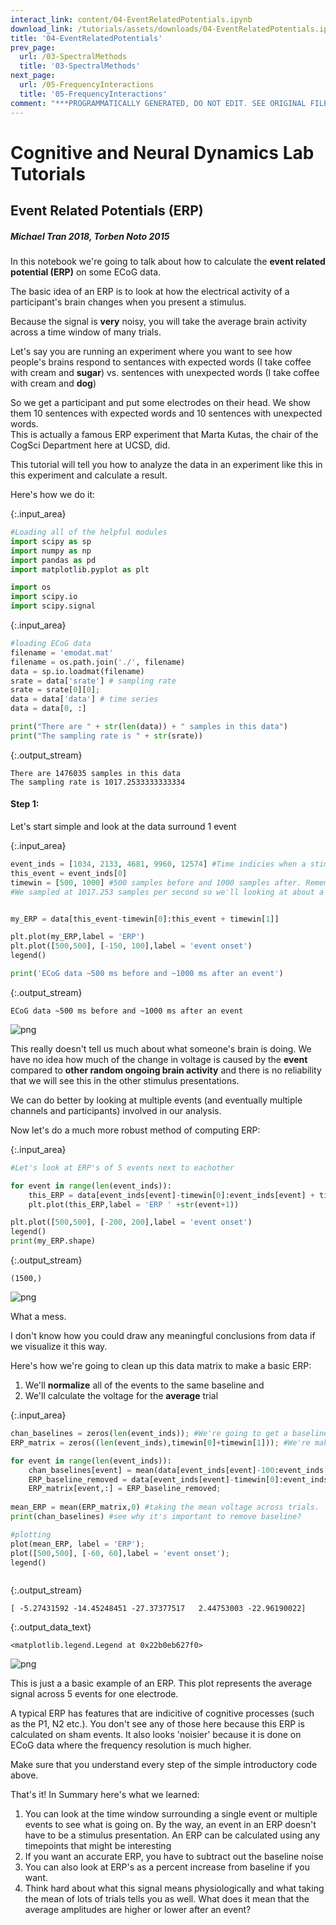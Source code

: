 ```yaml
---
interact_link: content/04-EventRelatedPotentials.ipynb
download_link: /tutorials/assets/downloads/04-EventRelatedPotentials.ipynb.zip
title: '04-EventRelatedPotentials'
prev_page:
  url: /03-SpectralMethods
  title: '03-SpectralMethods'
next_page:
  url: /05-FrequencyInteractions
  title: '05-FrequencyInteractions'
comment: "***PROGRAMMATICALLY GENERATED, DO NOT EDIT. SEE ORIGINAL FILES IN /content***"
---
```


# Cognitive and Neural Dynamics Lab Tutorials
## Event Related Potentials (ERP)

##### Michael Tran 2018, Torben Noto 2015



In this notebook we're going to talk about how to calculate the **event related potential (ERP)** on some ECoG data.

The basic idea of an ERP is to look at how the electrical activity of a participant's brain changes when you present a stimulus.

Because the signal is **very** noisy, you will take the average brain activity across a time window of many trials.

Let's say you are running an experiment where you want to see how people's brains respond to sentances with expected words (I take coffee with cream and **sugar**) vs. sentences with unexpected words (I take coffee with cream and **dog**)


So we get a participant and put some electrodes on their head.  We show them 10 sentences with expected words and 10 sentences with unexpected words.  
This is actually a famous ERP experiment that Marta Kutas, the chair of the CogSci Department here at UCSD, did.

This tutorial will tell you how to analyze the data in an experiment like this in this experiment and calculate a result.


Here's how we do it:




{:.input_area}
```python
#Loading all of the helpful modules
import scipy as sp
import numpy as np
import pandas as pd
import matplotlib.pyplot as plt

import os
import scipy.io
import scipy.signal
```




{:.input_area}
```python
#loading ECoG data
filename = 'emodat.mat'
filename = os.path.join('./', filename)
data = sp.io.loadmat(filename)
srate = data['srate'] # sampling rate
srate = srate[0][0];
data = data['data'] # time series
data = data[0, :]

print("There are " + str(len(data)) + " samples in this data")
print("The sampling rate is " + str(srate))
```


{:.output_stream}
```
There are 1476035 samples in this data
The sampling rate is 1017.2533333333334

```

#### Step 1:
Let's start simple and look at the data surround 1 event



{:.input_area}
```python
event_inds = [1034, 2133, 4681, 9960, 12574] #Time indicies when a stimulus is presented to the subject
this_event = event_inds[0]
timewin = [500, 1000] #500 samples before and 1000 samples after. Remember this: The units here are samples, not milliseconds. 
#We sampled at 1017.253 samples per second so we'll looking at about a second and a half of data.


my_ERP = data[this_event-timewin[0]:this_event + timewin[1]]

plt.plot(my_ERP,label = 'ERP')
plt.plot([500,500], [-150, 100],label = 'event onset')
legend()

print('ECoG data ~500 ms before and ~1000 ms after an event')
```


{:.output_stream}
```
ECoG data ~500 ms before and ~1000 ms after an event

```


![png](../images/build/04-EventRelatedPotentials_5_1.png)


This really doesn't tell us much about what someone's brain is doing. We have no idea how much of the change in voltage is caused by the **event** compared to **other random ongoing brain activity** and there is no reliability that we will see this in the other stimulus presentations.

We can do better by looking at multiple events 
(and eventually multiple channels and participants) involved in our analysis.

Now let's do a much more robust method of computing ERP:



{:.input_area}
```python
#Let's look at ERP's of 5 events next to eachother

for event in range(len(event_inds)):
    this_ERP = data[event_inds[event]-timewin[0]:event_inds[event] + timewin[1]]
    plt.plot(this_ERP,label = 'ERP ' +str(event+1))

plt.plot([500,500], [-200, 200],label = 'event onset')    
legend()
print(my_ERP.shape)
```


{:.output_stream}
```
(1500,)

```


![png](../images/build/04-EventRelatedPotentials_7_1.png)


What a mess.

I don't know how you could draw any meaningful conclusions from data if we visualize it this way.

Here's how we're going to clean up this data matrix to make a basic ERP:
1. We'll **normalize** all of the events to the same baseline and
2. We'll calculate the voltage for the **average** trial




{:.input_area}
```python
chan_baselines = zeros(len(event_inds)); #We're going to get a baseline ERP data before we analyze any of the data.
ERP_matrix = zeros((len(event_inds),timewin[0]+timewin[1])); #We're making a matrix that will hold all the trials. We will get the mean from this.

for event in range(len(event_inds)):
    chan_baselines[event] = mean(data[event_inds[event]-100:event_inds[event] + 0]) 
    ERP_baseline_removed = data[event_inds[event]-timewin[0]:event_inds[event] + timewin[1]] - chan_baselines[event] #subtracting baseline from each trial.    
    ERP_matrix[event,:] = ERP_baseline_removed;
    
mean_ERP = mean(ERP_matrix,0) #taking the mean voltage across trials.
print(chan_baselines) #see why it's important to remove baseline?

#plotting
plot(mean_ERP, label = 'ERP');
plot([500,500], [-60, 60],label = 'event onset');
legend()



```


{:.output_stream}
```
[ -5.27431592 -14.45248451 -27.37377517   2.44753003 -22.96190022]

```




{:.output_data_text}
```
<matplotlib.legend.Legend at 0x22b0eb627f0>
```




![png](../images/build/04-EventRelatedPotentials_9_2.png)


This is just a a basic example of an ERP. This plot represents the average signal across 5 events for one electrode.

A typical ERP has features that are indicitive of cognitive processes (such as the P1, N2 etc.). You don't see any of those here because this ERP is calculated on sham events. It also looks 'noisier' because it is done on ECoG data where the frequency resolution is much higher.

Make sure that you understand every step of the simple introductory code above.

That's it! In Summary here's what we learned:
1.  You can look at the time window surrounding a single event or multiple events to see what is going on. By the way, an event in an ERP doesn't have to be a stimulus presentation. An ERP can be calculated using any timepoints that might be interesting
2. If you want an accurate ERP, you have to subtract out the baseline noise
3. You can also look at ERP's as a percent increase from baseline if you want. 
4. Think hard about what this signal means physiologically and what taking the mean of lots of trials tells you as well. What does it mean that the average amplitudes are higher or lower after an event?
